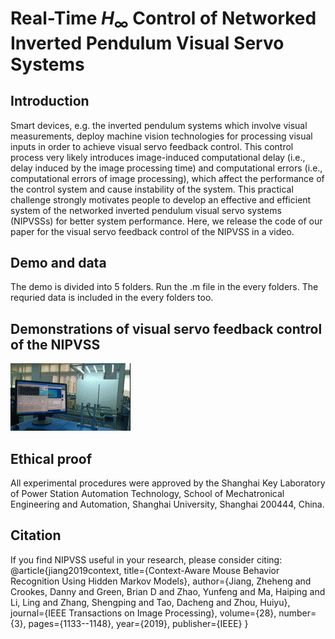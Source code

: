# Real-Time $H_{\infty}$ Control of Networked Inverted Pendulum Visual Servo Systems
## Introduction
Smart devices, e.g. the inverted pendulum systems which involve visual measurements, deploy machine vision technologies for processing visual inputs in order to achieve visual servo feedback control. This control process very likely introduces image-induced computational delay (i.e., delay induced by the image processing time) and computational errors (i.e., computational errors of image processing), which affect the performance of the control system and cause instability of the system. This practical challenge strongly motivates people to develop an effective and efficient system of the networked inverted pendulum visual servo systems (NIPVSSs) for better system performance. Here, we release the code of our paper for the visual servo feedback control of the NIPVSS in a video. 
## Demo and data
The demo is divided into 5 folders. Run the .m file in the every folders. The requried data is included in the every folders too.
## Demonstrations of visual servo feedback control of the NIPVSS
![image](https://github.com/Weiran2019/TCYB-Inverted-Pendulum-Code/blob/master/Experiments_Inveted_Pendulum_Platform.gif)
## Ethical proof
All experimental procedures were approved by the Shanghai Key Laboratory of Power Station Automation Technology, School of Mechatronical Engineering and Automation, Shanghai University, Shanghai 200444, China.
## Citation
If you find NIPVSS useful in your research, please consider citing:
@article{jiang2019context,
  title={Context-Aware Mouse Behavior Recognition Using Hidden Markov Models},
  author={Jiang, Zheheng and Crookes, Danny and Green, Brian D and Zhao, Yunfeng and Ma, Haiping and Li, Ling and Zhang, Shengping and
  Tao, Dacheng and Zhou, Huiyu},
  journal={IEEE Transactions on Image Processing},
  volume={28},
  number={3},
  pages={1133--1148},
  year={2019},
  publisher={IEEE}
}
